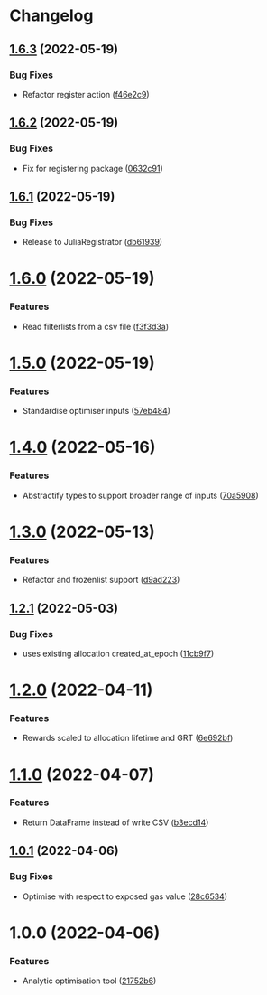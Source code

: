 # Changelog

## [1.6.3](https://github.com/graphprotocol/AllocationOpt.jl/compare/v1.6.2...v1.6.3) (2022-05-19)


### Bug Fixes

* Refactor register action ([f46e2c9](https://github.com/graphprotocol/AllocationOpt.jl/commit/f46e2c98c023d2be24a3e208f95e7904559f2dcd))

## [1.6.2](https://github.com/graphprotocol/AllocationOpt.jl/compare/v1.6.1...v1.6.2) (2022-05-19)


### Bug Fixes

* Fix for registering package ([0632c91](https://github.com/graphprotocol/AllocationOpt.jl/commit/0632c916490ba2ea937bbc36e7a65b0c685380e8))

## [1.6.1](https://github.com/graphprotocol/AllocationOpt.jl/compare/v1.6.0...v1.6.1) (2022-05-19)


### Bug Fixes

* Release to JuliaRegistrator ([db61939](https://github.com/graphprotocol/AllocationOpt.jl/commit/db61939eb7ebad428792395c8317c12695c246f2))

# [1.6.0](https://github.com/graphprotocol/AllocationOpt.jl/compare/v1.5.0...v1.6.0) (2022-05-19)


### Features

* Read filterlists from a csv file ([f3f3d3a](https://github.com/graphprotocol/AllocationOpt.jl/commit/f3f3d3a7fd1a1e0a11ace746a50028c795a09ea3))

# [1.5.0](https://github.com/graphprotocol/AllocationOpt.jl/compare/v1.4.0...v1.5.0) (2022-05-19)


### Features

* Standardise optimiser inputs ([57eb484](https://github.com/graphprotocol/AllocationOpt.jl/commit/57eb48463a5c0c2375af0acbeba7ad39592b7198))

# [1.4.0](https://github.com/graphprotocol/AllocationOpt.jl/compare/v1.3.0...v1.4.0) (2022-05-16)


### Features

* Abstractify types to support broader range of inputs ([70a5908](https://github.com/graphprotocol/AllocationOpt.jl/commit/70a59082985cf61bb41c1ef425abb2c6cfb1f0f4))

# [1.3.0](https://github.com/graphprotocol/AllocationOpt.jl/compare/v1.2.1...v1.3.0) (2022-05-13)


### Features

* Refactor and frozenlist support ([d9ad223](https://github.com/graphprotocol/AllocationOpt.jl/commit/d9ad22389db14743c8d3952080a518006dbc554a))

## [1.2.1](https://github.com/graphprotocol/AllocationOpt.jl/compare/v1.2.0...v1.2.1) (2022-05-03)


### Bug Fixes

* uses existing allocation created_at_epoch ([11cb9f7](https://github.com/graphprotocol/AllocationOpt.jl/commit/11cb9f7cc2cba39cf42c24b00e7512a043fa4ded))

# [1.2.0](https://github.com/graphprotocol/AllocationOpt.jl/compare/v1.1.0...v1.2.0) (2022-04-11)


### Features

* Rewards scaled to allocation lifetime and GRT ([6e692bf](https://github.com/graphprotocol/AllocationOpt.jl/commit/6e692bf187ac3c460be3af86b7d3985dcb635ed5))

# [1.1.0](https://github.com/graphprotocol/AllocationOpt.jl/compare/v1.0.1...v1.1.0) (2022-04-07)


### Features

* Return DataFrame instead of write CSV ([b3ecd14](https://github.com/graphprotocol/AllocationOpt.jl/commit/b3ecd149f98bb5b8579c23edbbfa2d440873a43e))

## [1.0.1](https://github.com/graphprotocol/AllocationOpt.jl/compare/v1.0.0...v1.0.1) (2022-04-06)


### Bug Fixes

* Optimise with respect to exposed gas value ([28c6534](https://github.com/graphprotocol/AllocationOpt.jl/commit/28c653429f15fbe1f68af16e9f2b50aac7411293))

# 1.0.0 (2022-04-06)


### Features

* Analytic optimisation tool ([21752b6](https://github.com/graphprotocol/AllocationOpt.jl/commit/21752b65942ad81eb941ffd763aefe21d81c11d0))
